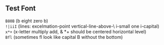 ## Test Font

`B80B` (b eight zero b)  
`!|iiI` (lines: excelmation-point vertical-line-above-\ i-small one i-capital)  
`x*+` (x-letter multiply add, & *+ should be centered horizontal level)  
`Bfl` (sometimes fl look like capital B without the bottom)
